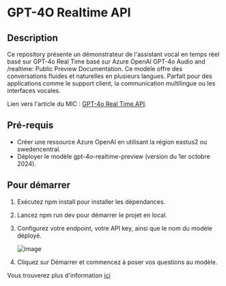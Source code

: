 # GPT-4O Realtime API

## Description

Ce repository présente un démonstrateur de l'assistant vocal en temps réel basé sur GPT-4o Real Time basé sur Azure OpenAI GPT-4o Audio and /realtime: Public Preview Documentation. Ce modèle offre des conversations fluides et naturelles en plusieurs langues. Parfait pour des applications comme le support client, la communication multilingue ou les interfaces vocales.

Lien vers l'article du MIC : [GPT-4o Real Time API](https://bit.ly/Gpt4-o-Realtime-API).

## Pré-requis

- Créer une ressource Azure OpenAI en utilisant la région eastus2 ou swedencentral.
- Déployer le modèle gpt-4o-realtime-preview (version du 1er octobre 2024).
  
## Pour démarrer

1. Exécutez npm install pour installer les dépendances.
2. Lancez npm run dev pour démarrer le projet en local.
3. Configurez votre endpoint, votre API key, ainsi que le nom du modèle déployé.
   
   ![image](https://github.com/user-attachments/assets/7954e7f2-f0ec-4325-a8de-4f266c99c0bd)

4. Cliquez sur Démarrer et commencez à poser vos questions au modèle.

Vous trouverez plus d'information [ici](https://github.com/Azure-Samples/aoai-realtime-audio-sdk)
